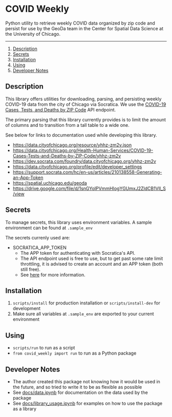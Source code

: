 # COVID Weekly

Python utility to retrieve weekly COVID data organized by zip code and persist for use by the
GeoDa team in the Center for Spatial Data Science at the University of Chicago.

---

1. [Description](#Description)
1. [Secrets](#Secrets)
1. [Installation](#Installation)
1. [Using](#Using)
1. [Developer Notes](#Developer-Notes)

## Description

This library offers utilities for downloading, parsing, and persisting weekly COVID-19 data from the
city of Chicago via Socratica. We use the [COVID-19 Cases, Tests, and Deaths by ZIP Code](https://dev.socrata.com/foundry/data.cityofchicago.org/yhhz-zm2v) API endpoint.

The primary parsing that this library currently provides is to limit the amount of columns and to
transition from a tall table to a wide one.

See below for links to documentation used while developing this library.

- https://data.cityofchicago.org/resource/yhhz-zm2v.json
- https://data.cityofchicago.org/Health-Human-Services/COVID-19-Cases-Tests-and-Deaths-by-ZIP-Code/yhhz-zm2v
- https://dev.socrata.com/foundry/data.cityofchicago.org/yhhz-zm2v
- https://data.cityofchicago.org/profile/edit/developer_settings
- https://support.socrata.com/hc/en-us/articles/210138558-Generating-an-App-Token
- https://spatial.uchicago.edu/geoda
- https://drive.google.com/file/d/1snGYoIPVmmHIogYGUmxJ2ZldCB1VIl_S/view

## Secrets

To manage secrets, this library uses environment variables. A sample environment can be found at `.sample_env`

The secrets currenly used are:

- SOCRATICA_APP_TOKEN
  - The APP token for authenticating with Socratica's API.
  - The API endpoint used is free to use, but to get past some rate limit throttling, it is advised to create an account and an APP token (both still free).
  - See [here](https://support.socrata.com/hc/en-us/articles/210138558-Generating-an-App-Token) for more information.

## Installation

1. `scripts/install` for production installation or `scripts/install-dev` for development
1. Make sure all variables at `.sample_env` are exported to your current environment

## Using

- `scripts/run` to run as a script
- `from covid_weekly import run` to run as a Python package

## Developer Notes

- The author created this package not knowing how it would be used in the future, and so tried to write it to be as flexible as possible
- See [docs/data.ipynb](docs/data.ipynb) for documentation on the data used by the package
- See [docs/library_usage.ipynb](docs/library_usage.ipynb) for examples on how to use the package as a library
